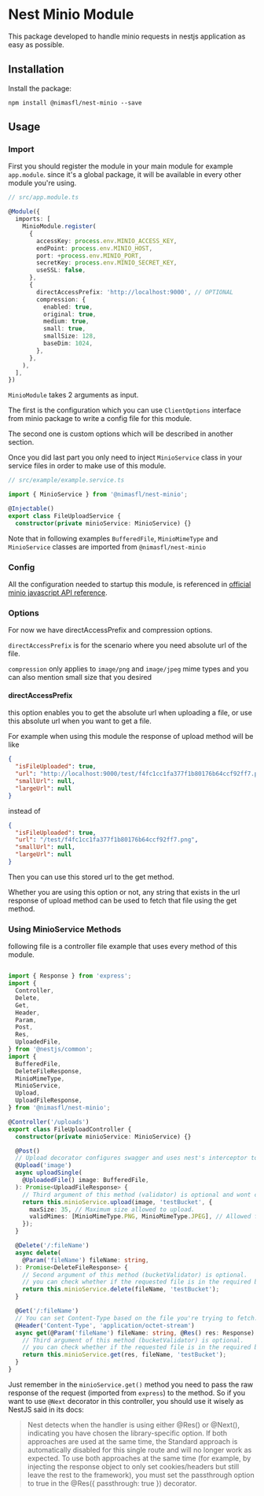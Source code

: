 # Nest Minio Module
This package developed to handle minio requests in nestjs application as easy as possible.

## Installation
Install the package:
```
npm install @nimasfl/nest-minio --save
```

## Usage

### Import
First you should register the module in your main module for example `app.module`. since it's a global package, it will be available in every other module you're using.
```typescript
// src/app.module.ts

@Module({
  imports: [
    MinioModule.register(
      {
        accessKey: process.env.MINIO_ACCESS_KEY,
        endPoint: process.env.MINIO_HOST,
        port: +process.env.MINIO_PORT,
        secretKey: process.env.MINIO_SECRET_KEY,
        useSSL: false,
      },
      {
        directAccessPrefix: 'http://localhost:9000', // OPTIONAL
        compression: {
          enabled: true,
          original: true,
          medium: true,
          small: true,
          smallSize: 128,
          baseDim: 1024,
        },
      },
    ),
  ],
})
```

`MinioModule` takes 2 arguments as input.

The first is the configuration which you can use `ClientOptions` interface from minio package to write a config file for this module.

The second one is custom options which will be described in another section.

Once you did last part you only need to inject `MinioService` class in your service files in order to make use of this module.
```typescript
// src/example/example.service.ts

import { MinioService } from '@nimasfl/nest-minio';

@Injectable()
export class FileUploadService {
  constructor(private minioService: MinioService) {}
```
Note that in following examples `BufferedFile`, `MinioMimeType` and `MinioService` classes are imported from `@nimasfl/nest-minio`


### Config
All the configuration needed to startup this module, is referenced in [official minio javascript API reference](https://docs.min.io/docs/javascript-client-api-reference.html).


### Options
For now we have directAccessPrefix and compression options.

`directAccessPrefix` is for the scenario where you need absolute url of the file.

`compression` only applies to `image/png` and `image/jpeg` mime types and you can also mention small size that you desired


####  directAccessPrefix
this option enables you to get the absolute url when uploading a file, or use this absolute url when you want to get a file.

For example when using this module the response of upload method will be like
```json
{
  "isFileUploaded": true,
  "url": "http://localhost:9000/test/f4fc1cc1fa377f1b80176b64ccf92ff7.png",
  "smallUrl": null,
  "largeUrl": null
}
```
instead of
```json
{
  "isFileUploaded": true,
  "url": "/test/f4fc1cc1fa377f1b80176b64ccf92ff7.png",
  "smallUrl": null,
  "largeUrl": null
}
```
Then you can use this stored url to the get method.

 Whether you are using this option or not, any string that exists
 in the url response of upload method can be used to fetch that file
 using the get method.


### Using MinioService Methods

following file is a controller file example that uses every method of this module.


```typescript

import { Response } from 'express';
import {
  Controller,
  Delete,
  Get,
  Header,
  Param,
  Post,
  Res,
  UploadedFile,
} from '@nestjs/common';
import {
  BufferedFile,
  DeleteFileResponse,
  MinioMimeType,
  MinioService,
  Upload,
  UploadFileResponse,
} from '@nimasfl/nest-minio';

@Controller('/uploads')
export class FileUploadController {
  constructor(private minioService: MinioService) {}

  @Post()
  // Upload decorator configures swagger and uses nest's interceptor to get the file by its name
  @Upload('image')
  async uploadSingle(
    @UploadedFile() image: BufferedFile,
  ): Promise<UploadFileResponse> {
    // Third argument of this method (validator) is optional and wont check anything if its not sent.
    return this.minioService.upload(image, 'testBucket', {
      maxSize: 35, // Maximum size allowed to upload.
      validMimes: [MinioMimeType.PNG, MinioMimeType.JPEG], // Allowed file types tp be uploaded.
    });
  }

  @Delete('/:fileName')
  async delete(
    @Param('fileName') fileName: string,
  ): Promise<DeleteFileResponse> {
    // Second argument of this method (bucketValidator) is optional.
    // you can check whether if the requested file is in the required bucket or not.
    return this.minioService.delete(fileName, 'testBucket');
  }

  @Get('/:fileName')
  // You can set Content-Type based on the file you're trying to fetch.
  @Header('Content-Type', 'application/octet-stream')
  async get(@Param('fileName') fileName: string, @Res() res: Response) {
    // Third argument of this method (bucketValidator) is optional.
    // you can check whether if the requested file is in the required bucket or not.
    return this.minioService.get(res, fileName, 'testBucket');
  }
}

```

Just remember in the `minioService.get()` method you need to pass the raw response
of the request (imported from `express`) to the method. So if you want to use `@Next` decorator
in this controller, you should use it wisely as NestJS said in its docs:

> Nest detects when the handler is using either @Res() or @Next(),
> indicating you have chosen the library-specific option.
> If both approaches are used at the same time, the Standard approach is automatically disabled
> for this single route and will no longer work as expected.
> To use both approaches at the same time (for example, by injecting the response object
> to only set cookies/headers but still leave the rest to the framework),
> you must set the passthrough option to true in the @Res({ passthrough: true }) decorator.
